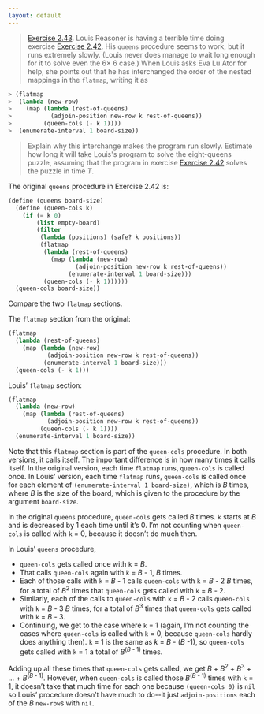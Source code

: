 ```yaml
---
layout: default
---
```


> [Exercise 2.43](https://mitpress.mit.edu/sites/default/files/sicp/full-text/book/book-Z-H-15.html#%_thm_2.43). Louis Reasoner is having a terrible time doing exercise [Exercise 2.42](https://mitpress.mit.edu/sites/default/files/sicp/full-text/book/book-Z-H-15.html#%_thm_2.42). His `queens` procedure seems to work, but it runs extremely slowly. (Louis never does manage to wait long enough for it to solve even the 6× 6 case.) When Louis asks Eva Lu Ator for help, she points out that he has interchanged the order of the nested mappings in the `flatmap`, writing it as
>
```scheme
> (flatmap
>  (lambda (new-row)
>    (map (lambda (rest-of-queens)
>           (adjoin-position new-row k rest-of-queens))
>         (queen-cols (- k 1))))
>  (enumerate-interval 1 board-size))
```
>
> Explain why this interchange makes the program run slowly. Estimate how long it will take Louis's program to solve the eight-queens puzzle, assuming that the program in exercise [Exercise 2.42](https://mitpress.mit.edu/sites/default/files/sicp/full-text/book/book-Z-H-15.html#%_thm_2.42) solves the puzzle in time *T*.

The original `queens` procedure in Exercise 2.42 is:

```scheme
(define (queens board-size)
  (define (queen-cols k)  
    (if (= k 0)
        (list empty-board)
        (filter
         (lambda (positions) (safe? k positions))
         (flatmap
          (lambda (rest-of-queens)
            (map (lambda (new-row)
                   (adjoin-position new-row k rest-of-queens))
                 (enumerate-interval 1 board-size)))
          (queen-cols (- k 1))))))
  (queen-cols board-size))
```

Compare the two `flatmap` sections.

The `flatmap` section from the original:

```scheme
(flatmap
  (lambda (rest-of-queens)
    (map (lambda (new-row)
           (adjoin-position new-row k rest-of-queens))
          (enumerate-interval 1 board-size)))
  (queen-cols (- k 1)))
```

Louis’ `flatmap` section:

```scheme
(flatmap
  (lambda (new-row)
    (map (lambda (rest-of-queens)
           (adjoin-position new-row k rest-of-queens))
         (queen-cols (- k 1))))
  (enumerate-interval 1 board-size))
```

Note that this `flatmap` section is part of the `queen-cols` procedure. In both versions, it calls itself. The important difference is in how many times it calls itself. In the original version, each time `flatmap` runs, `queen-cols` is called once. In Louis’ version, each time `flatmap` runs, `queen-cols` is called once for each element of `(enumerate-interval 1 board-size)`, which is *B* times, where *B* is the size of the board, which is given to the procedure by the argument `board-size`.

In the original `queens` procedure, `queen-cols` gets called *B* times. `k` starts at *B* and is decreased by 1 each time until it’s 0. I’m not counting when `queen-cols` is called with `k` = 0, because it doesn’t do much then.

In Louis’ `queens` procedure, 

- `queen-cols` gets called once with `k` = *B*.
- That calls `queen-cols` again with `k` = *B* - 1, *B* times.
- Each of those calls with `k` = *B* - 1 calls `queen-cols` with `k` = *B* - 2 *B* times, for a total of *B*<sup>2</sup> times that `queen-cols` gets called with `k` = *B* - 2.
- Similarly, each of the calls to `queen-cols` with `k` = *B* - 2 calls `queen-cols` with `k` = *B* - 3 *B* times, for a total of *B*<sup>3</sup> times that `queen-cols` gets called with `k` = *B* - 3.
- Continuing, we get to the case where `k` = 1 (again, I’m not counting the cases where `queen-cols` is called with `k` = 0, because `queen-cols` hardly does anything then). `k` = 1 is the same as *k* = *B* - (*B* -1), so `queen-cols` gets called with `k` = 1 a total of *B*<sup>(*B* - 1)</sup> times.

Adding up all these times that `queen-cols` gets called, we get *B* + *B*<sup>2</sup> + *B*<sup>3</sup> + ... + *B*<sup>(*B* - 1)</sup>. However, when `queen-cols` is called those *B*<sup>(*B* - 1)</sup> times with `k` = 1, it doesn’t take that much time for each one because `(queen-cols 0)` is `nil` so Louis’ procedure doesn’t have much to do--it just `adjoin-positions` each of the *B* `new-row`s with `nil`.
